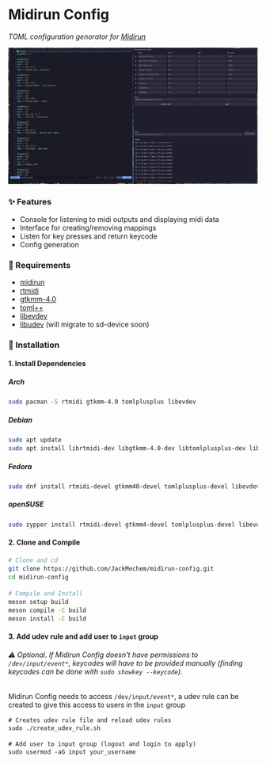 # Midirun Config

_TOML configuration genorator for [Midirun](https://github.com/JackMechem/MidiRun)_

![demo](./media/demo.png)

### :sparkles: Features

- Console for listening to midi outputs and displaying midi data
- Interface for creating/removing mappings
- Listen for key presses and return keycode
- Config generation

### :battery: Requirements

- [midirun](https://github.com/JackMechem/MidiRun)
- [rtmidi](https://github.com/thestk/rtmidi)
- [gtkmm-4.0](https://gtkmm.gnome.org/en/index.html)
- [toml++](https://marzer.github.io/tomlplusplus/)
- [libevdev](https://www.freedesktop.org/wiki/Software/libevdev/)
- [libudev](https://www.freedesktop.org/software/systemd/man/latest/libudev.html) (will migrate to sd-device soon)

### :electric_plug: Installation

#### 1. Install Dependencies

##### Arch

```bash
sudo pacman -S rtmidi gtkmm-4.0 tomlplusplus libevdev
```

##### Debian

```bash
sudo apt update
sudo apt install librtmidi-dev libgtkmm-4.0-dev libtomlplusplus-dev libevdev-dev
```

##### Fedora

```bash
sudo dnf install rtmidi-devel gtkmm40-devel tomlplusplus-devel libevdev-devel
```

##### openSUSE

```bash
sudo zypper install rtmidi-devel gtkmm4-devel tomlplusplus-devel libevdev-devel
```

#### 2. Clone and Compile

```bash
# Clone and cd
git clone https://github.com/JackMechem/midirun-config.git
cd midirun-config

# Compile and Install
meson setup build
meson compile -C build
meson install -C build
```

#### 3. Add udev rule and add user to `input` group

###### :warning: Optional. If Midirun Config doesn't have permissions to `/dev/input/event*`, keycodes will have to be provided manually (finding keycodes can be done with `sudo showkey --keycode`).

Midirun Config needs to access `/dev/input/event*`, a udev rule can be created to give this access to users in the `input` group

```
# Creates udev rule file and reload udev rules
sudo ./create_udev_rule.sh

# Add user to input group (logout and login to apply)
sudo usermod -aG input your_username
```
